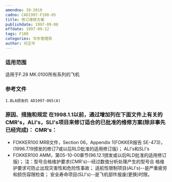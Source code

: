 ```yaml
---
amendno: 39-2010
cadno: CAD1997-F100-05
title: 修订维修方案
publishdate: 1997-09-08
effdate: 1997-09-12
tags: F100
categories: 华东管理局
author: 何正华
---
```


### 适用范围 
适用于F.28 MK.0100所有系列的飞机

<!--more-->
### 参考文件
    1.BLA颁发的 AD1997-065(A)

### 原因、措施和规定 在1998.1.1以前，通过增加列在下面文件上有关的CMR's，ALI's，SLI's项目来修订适合的已批准的维修方案(除非事先已经完成)： CMR's： 
- FOKKER100 MRB文件，Section 06，Appendix 1(FOKKER报告
SE-473)，(1996.7.19颁发的修订7或以后RLD批准的适用修订版)； ALI's和SLI's
- FOKKER100 AMM，第05-10-00章节(96.12.1颁发或以后RLD批准的适用修订版)；     注：型号合格维护要求(CMR's)--经过数值分析处理产生的型号合
格维护要求可防止出现灾害性和危险性事故；     适航性限制项目(ALI's)--是严重疲劳和损伤容限检查； 安全寿命项目(SLI's)--是飞机部件报废(更换)时限。
  
